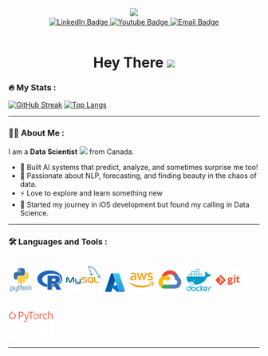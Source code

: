 <div id="header" align="center">
  <img src="https://i.giphy.com/media/v1.Y2lkPTc5MGI3NjExanh0NG1pbW9sbjhtdmFqemxwbzhsMTYzbGV1NWd6d3lvbWlidjhtOSZlcD12MV9pbnRlcm5hbF9naWZfYnlfaWQmY3Q9cw/9cghZPGI3DiSygM6j7/giphy.gif" width="150"/>


<div id="badges">
  <a href="https://www.linkedin.com/in/aval-s/">
    <img src="https://img.shields.io/badge/LinkedIn-blue?style=for-the-badge&logo=linkedin&logoColor=white" alt="LinkedIn Badge"/>
  </a>
  <a href="https://aval-s.github.io/DataWizardAval/">
    <img src="https://img.shields.io/badge/Website-red?style=for-the-badge&logo=aiqfome&logoColor=white" alt="Youtube Badge"/>
  </a>
<a href="mailto:sekhonaval@gmail.com">
  <img src="https://img.shields.io/badge/Email_Me-red?style=for-the-badge&logo=gmail&logoColor=white" alt="Email Badge"/>
</a>
</div>


<img src="https://komarev.com/ghpvc/?username=aval-s&style=flat-square&color=blue" alt=""/>

<h1>
  Hey There
  <img src="https://media.giphy.com/media/hvRJCLFzcasrR4ia7z/giphy.gif" width="30px"/>
</h1>

</div>

### :fire: My Stats :

[![GitHub Streak](https://github-readme-streak-stats-phi-five.vercel.app?user=aval-s&theme=dark&hide_border=true&border_radius=5.4&date_format=M%20j%5B%2C%20Y%5D&exclude_days=Sun%2CSat)](https://git.io/streak-stats) [![Top Langs](https://github-readme-stats.vercel.app/api/top-langs/?username=aval-s&layout=compact&theme=vision-friendly-dark)](https://github.com/anuraghazra/github-readme-stats)


---

### :woman_technologist: About Me :

I am a **Data Scientist** <img src="https://media.giphy.com/media/WUlplcMpOCEmTGBtBW/giphy.gif" width="30"> from Canada.

- 🔭 Built AI systems that predict, analyze, and sometimes surprise me too!
- 🌱 Passionate about NLP, forecasting, and finding beauty in the chaos of data.
- ⚡ Love to explore and learn something new 
- 🎯 Started my journey in iOS development but found my calling in Data Science.

- ---

### :hammer_and_wrench: Languages and Tools :

<div>
  <img src="https://raw.githubusercontent.com/devicons/devicon/ca28c779441053191ff11710fe24a9e6c23690d6/icons/python/python-original-wordmark.svg" title="Python" alt="Python" width="50" height="50"/>&nbsp;
  <img src="https://raw.githubusercontent.com/devicons/devicon/ca28c779441053191ff11710fe24a9e6c23690d6/icons/r/r-plain.svg" title="R" alt="R" width="50" height="50"/>&nbsp;
  <img src="https://github.com/devicons/devicon/blob/master/icons/mysql/mysql-original-wordmark.svg" title="MySQL"  alt="MySQL" width="70" height="70"/>&nbsp;
  <img src="https://raw.githubusercontent.com/devicons/devicon/ca28c779441053191ff11710fe24a9e6c23690d6/icons/azure/azure-original.svg" title="Azure" alt="Azure" width="40" height="40"/>&nbsp;
  <img src="https://github.com/devicons/devicon/blob/master/icons/amazonwebservices/amazonwebservices-plain-wordmark.svg" title="AWS" alt="AWS" width="50" height="50"/>&nbsp;
  <img src="https://raw.githubusercontent.com/devicons/devicon/ca28c779441053191ff11710fe24a9e6c23690d6/icons/googlecloud/googlecloud-original.svg" title="Google Cloud" **alt="Google CLoud" width="50" height="50"/>&nbsp;
  <img src="https://raw.githubusercontent.com/devicons/devicon/ca28c779441053191ff11710fe24a9e6c23690d6/icons/docker/docker-plain-wordmark.svg" title="Docker" **alt="Docker" width="50" height="50"/>&nbsp;
  <img src="https://raw.githubusercontent.com/devicons/devicon/ca28c779441053191ff11710fe24a9e6c23690d6/icons/git/git-plain-wordmark.svg" title="Git" **alt="Git" width="50" height="50"/>&nbsp;
  <img src="https://raw.githubusercontent.com/devicons/devicon/ca28c779441053191ff11710fe24a9e6c23690d6/icons/pytorch/pytorch-plain-wordmark.svg" title="PyTorch" **alt="PyTorch" width="90" height="90"/>
</div>

---


<!--
**aval-s/aval-s** is a ✨ _special_ ✨ repository because its `README.md` (this file) appears on your GitHub profile.

Here are some ideas to get you started:

- 🔭 I’m currently working on ...
- 🌱 I’m currently learning ...
- 👯 I’m looking to collaborate on ...
- 🤔 I’m looking for help with ...
- 💬 Ask me about ...
- 📫 How to reach me: ...
- 😄 Pronouns: ...
- ⚡ Fun fact: ...
-->

  
